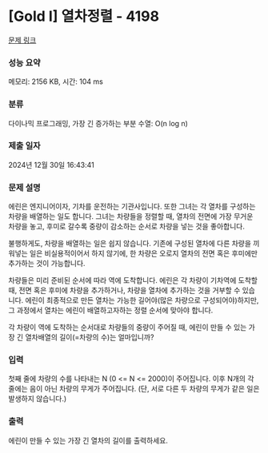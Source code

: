 # [Gold I] 열차정렬 - 4198 

[문제 링크](https://www.acmicpc.net/problem/4198) 

### 성능 요약

메모리: 2156 KB, 시간: 104 ms

### 분류

다이나믹 프로그래밍, 가장 긴 증가하는 부분 수열: O(n log n)

### 제출 일자

2024년 12월 30일 16:43:41

### 문제 설명

<p>에린은 엔지니어이자, 기차를 운전하는 기관사입니다. 또한 그녀는 각 열차를 구성하는 차량을 배열하는 일도 합니다. 그녀는 차량들을 정렬할 때, 열차의 전면에 가장 무거운 차량을 놓고, 후미로 갈수록 중량이 감소하는 순서로 차량을 넣는 것을 좋아합니다.</p>

<p>불행하게도, 차량을 배열하는 일은 쉽지 않습니다. 기존에 구성된 열차에 다른 차량을 끼워넣는 일은 비실용적이어서 하지 않기에, 한 차량은 오로지 열차의 전면 혹은 후미에만 추가하는 것이 가능합니다.</p>

<p>차량들은 미리 준비된 순서에 따라 역에 도착합니다. 에린은 각 차량이 기차역에 도착할 때, 전면 혹은 후미에 차량을 추가하거나, 차량을 열차에 추가하는 것을 거부할 수 있습니다. 에린이 최종적으로 만든 열차는 가능한 길어야(많은 차량으로 구성되어야)하지만, 그 과정에서 열차는 에린이 배열하고자하는 정렬 순서에 맞아야 합니다.</p>

<p>각 차량이 역에 도착하는 순서대로 차량들의 중량이 주어질 때, 에린이 만들 수 있는 가장 긴 열차배열의 길이(=차량의 수)는 얼마입니까?</p>

### 입력 

 <p>첫째 줄에 차량의 수를 나타내는 N (0 <= N <= 2000)이 주어집니다. 이후 N개의 각 줄에는 음이 아닌 차량의 무게가 주어집니다. (단, 서로 다른 두 차량의 무게가 같은 일은 발생하지 않습니다.)</p>

### 출력 

 <p>에린이 만들 수 있는 가장 긴 열차의 길이를 출력하세요.</p>

